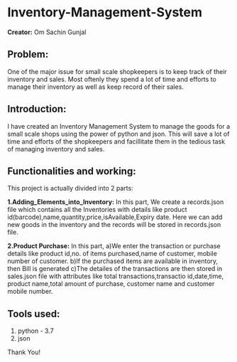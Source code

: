 # Inventory-Management-System
**Creator:** Om Sachin Gunjal

## Problem:
One of the major issue for small scale shopkeepers is to keep track of their inventory and sales. Most oftenly they spend a lot of time and efforts to manage their inventory as well as keep record of their sales. 

## Introduction:
I have created an Inventory Management System to manage the goods for a small scale shops using the power of python and json.
This will save a lot of time and efforts of the shopkeepers and facillitate them in the tedious task of managing inventory and sales.

## Functionalities and working:
This project is actually divided into 2 parts:

**1.Adding_Elements_into_Inventory:**
In this part, We create a records.json file which contains all the Inventories with details like product id(barcode),name,quantity,price,isAvailable,Expiry date.
Here we can add new goods in the inventory and the records will be stored in records.json file.

**2.Product Purchase:**
In this part, a)We enter the transaction or purchase details like product id,no. of items purchased,name of customer, mobile number of customer.
b)If the purchased items are available in inventory, then Bill is generated
c)The detailes of the transactions are then stored in sales.json file with attributes like total transactions,transactio id,date,time, product name,total amount of purchase, customer name and customer mobile number.   

## Tools used:
1. python - 3.7
2. json

Thank You!
